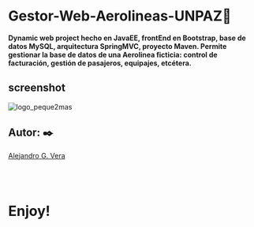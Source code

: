 # Gestor-Web-Aerolineas-UNPAZ🚀

__Dynamic web project hecho en JavaEE, frontEnd en Bootstrap, base de datos MySQL, arquitectura SpringMVC, proyecto Maven. Permite gestionar la base de datos de una Aerolinea ficticia: control de facturación, gestión de pasajeros, equipajes, etcétera.__

## screenshot
![logo_peque2mas](https://user-images.githubusercontent.com/10841467/64068456-d2d08480-cc0e-11e9-9ca9-efefd15454be.jpg)


## Autor: ✒️
[Alejandro G. Vera](https://linkedin.com/in/alejandro-gonzalo-vera/)

  <br/></br>
# Enjoy!


